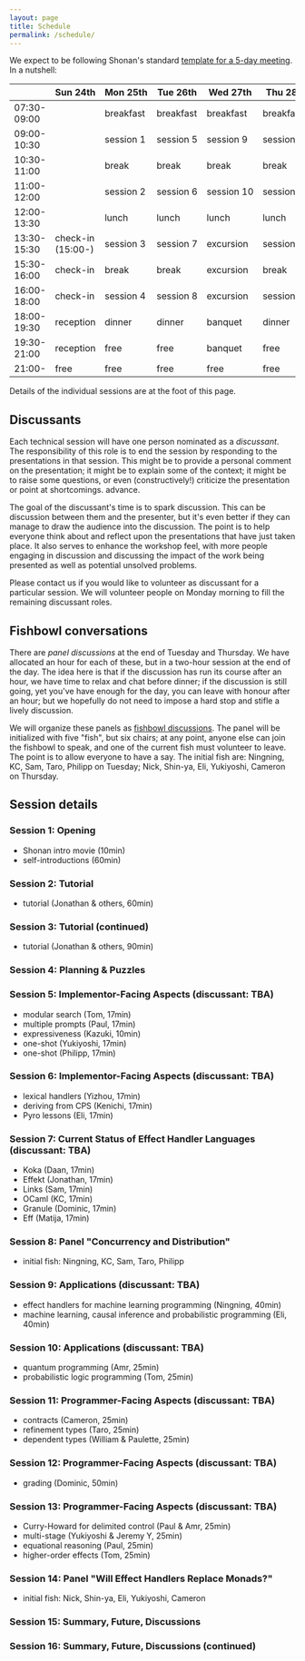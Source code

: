 ```yaml
---
layout: page
title: Schedule
permalink: /schedule/
---
```


We expect to be following Shonan's standard [template for a 5-day meeting](https://shonan.nii.ac.jp/docs/daf3cfe4d550b6d98acf49955e07c423e93ffb1e.pdf). In a nutshell:

|             | Sun 24th               | Mon&nbsp;25th  | Tue&nbsp;26th  | Wed&nbsp;27th   | Thu&nbsp;28th   | Fri&nbsp;29th   |
| ----------- | ---------------------- | -------------- | -------------- | --------------- | --------------- | --------------- |
| 07:30-09:00 |                        | breakfast      | breakfast      | breakfast       | breakfast       | breakfast       |
| 09:00-10:30 |                        | session&nbsp;1 | session&nbsp;5 | session&nbsp;9  | session&nbsp;11 | session&nbsp;15 |
| 10:30-11:00 |                        | break          | break          | break           | break           | break           |
| 11:00-12:00 |                        | session&nbsp;2 | session&nbsp;6 | session&nbsp;10 | session&nbsp;12 | session&nbsp;16 |
| 12:00-13:30 |                        | lunch          | lunch          | lunch           | lunch           | lunch           |
| 13:30-15:30 | check-in <br> (15:00-) | session&nbsp;3 | session&nbsp;7 | excursion       | session&nbsp;13 | farewell        |
| 15:30-16:00 | check-in               | break          | break          | excursion       | break           |
| 16:00-18:00 | check-in               | session&nbsp;4 | session&nbsp;8 | excursion       | session&nbsp;14 |
| 18:00-19:30 | reception              | dinner         | dinner         | banquet         | dinner          |
| 19:30-21:00 | reception              | free           | free           | banquet         | free            |
| 21:00-      | free                   | free           | free           | free            | free            |          

Details of the individual sessions are at the foot of this page.


## Discussants

Each technical session will have one person nominated as a *discussant*. The responsibility of this role is to end the session by responding to the presentations in that session. This might be to provide a personal comment on the presentation; it might be to explain some of the context; it might be to raise some questions, or even (constructively!) criticize the presentation or point at shortcomings. 
advance.

The goal of the discussant's time is to spark discussion. This can be discussion between them and the presenter, but it's even better if they can manage to draw the audience into the discussion. The point is to help everyone think about and reflect upon the presentations that have just taken place. It also serves to enhance the workshop feel, with more people engaging in discussion and discussing the impact of the work being presented as well as potential unsolved problems.

Please contact us if you would like to volunteer as discussant for a particular session. We will volunteer people on Monday morning to fill the remaining discussant roles.


## Fishbowl conversations

There are *panel discussions* at the end of Tuesday and Thursday. We have allocated an hour for each of these, but in a two-hour session at the end of the day. The idea here is that if the discussion has run its course after an hour, we have time to relax and chat before dinner; if the discussion is still going, yet you've have enough for the day, you can leave with honour after an hour; but we hopefully do not need to impose a hard stop and stifle a lively discussion.

We will organize these panels as [fishbowl discussions](https://en.wikipedia.org/wiki/Fishbowl_(conversation)). The panel will be initialized with five "fish", but six chairs; at any point, anyone else can join the fishbowl to speak, and one of the current fish must volunteer to leave. The point is to allow everyone to have a say. The initial fish are: Ningning, KC, Sam, Taro, Philipp on Tuesday; Nick, Shin-ya, Eli, Yukiyoshi, Cameron on Thursday.


## Session details

### Session 1: Opening 
- Shonan intro movie (10min)
- self-introductions (60min)

### Session 2: Tutorial
- tutorial (Jonathan & others, 60min)

### Session 3: Tutorial (continued)
- tutorial (Jonathan & others, 90min)

### Session 4: Planning & Puzzles

### Session 5: Implementor-Facing Aspects (discussant: TBA)
- modular search (Tom, 17min)
- multiple prompts (Paul, 17min)
- expressiveness (Kazuki, 10min)
- one-shot (Yukiyoshi, 17min)
- one-shot (Philipp, 17min)

### Session 6: Implementor-Facing Aspects (discussant: TBA)
- lexical handlers (Yizhou, 17min)
- deriving from CPS (Kenichi, 17min)
- Pyro lessons (Eli, 17min)

### Session 7: Current Status of Effect Handler Languages (discussant: TBA)
- Koka (Daan, 17min)
- Effekt (Jonathan, 17min)
- Links (Sam, 17min)
- OCaml (KC, 17min)
- Granule (Dominic, 17min)
- Eff (Matija, 17min)

### Session 8: Panel "Concurrency and Distribution"
- initial fish: Ningning, KC, Sam, Taro, Philipp

### Session 9: Applications (discussant: TBA)
- effect handlers for machine learning programming (Ningning, 40min)
- machine learning, causal inference and probabilistic programming (Eli, 40min)

### Session 10: Applications (discussant: TBA)
- quantum programming (Amr, 25min)
- probabilistic logic programming (Tom, 25min)

### Session 11: Programmer-Facing Aspects (discussant: TBA)
- contracts (Cameron, 25min)
- refinement types (Taro, 25min)
- dependent types (William & Paulette, 25min)

### Session 12: Programmer-Facing Aspects (discussant: TBA)
- grading (Dominic, 50min)

### Session 13: Programmer-Facing Aspects (discussant: TBA)
- Curry-Howard for delimited control (Paul & Amr, 25min)
- multi-stage (Yukiyoshi & Jeremy Y, 25min)
- equational reasoning (Paul, 25min)
- higher-order effects (Tom, 25min)

### Session 14: Panel "Will Effect Handlers Replace Monads?"
- initial fish: Nick, Shin-ya, Eli, Yukiyoshi, Cameron

### Session 15: Summary, Future, Discussions

### Session 16: Summary, Future, Discussions (continued)
